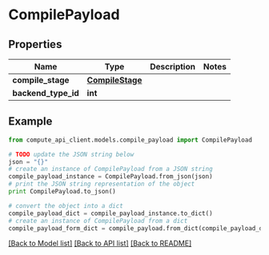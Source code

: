 # CompilePayload


## Properties
Name | Type | Description | Notes
------------ | ------------- | ------------- | -------------
**compile_stage** | [**CompileStage**](CompileStage.md) |  | 
**backend_type_id** | **int** |  | 

## Example

```python
from compute_api_client.models.compile_payload import CompilePayload

# TODO update the JSON string below
json = "{}"
# create an instance of CompilePayload from a JSON string
compile_payload_instance = CompilePayload.from_json(json)
# print the JSON string representation of the object
print CompilePayload.to_json()

# convert the object into a dict
compile_payload_dict = compile_payload_instance.to_dict()
# create an instance of CompilePayload from a dict
compile_payload_form_dict = compile_payload.from_dict(compile_payload_dict)
```
[[Back to Model list]](../README.md#documentation-for-models) [[Back to API list]](../README.md#documentation-for-api-endpoints) [[Back to README]](../README.md)


